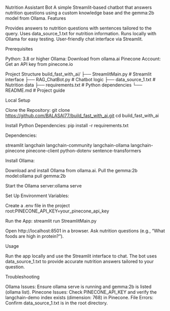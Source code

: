 Nutrition Assistant Bot
A simple Streamlit-based chatbot that answers nutrition questions using a custom knowledge base and the gemma:2b model from Ollama.
Features

Provides answers to nutrition questions with sentences tailored to the query.
Uses data_source_1.txt for nutrition information.
Runs locally with Ollama for easy testing.
User-friendly chat interface via Streamlit.

Prerequisites

Python: 3.8 or higher
Ollama: Download from ollama.ai
Pinecone Account: Get an API key from pinecone.io

Project Structure
build_fast_with_ai/
├── StreamlitMain.py    # Streamlit interface
├── RAG_ChatBot.py      # Chatbot logic
├── data_source_1.txt   # Nutrition data
├── requirements.txt    # Python dependencies
└── README.md           # Project guide

Local Setup

Clone the Repository:
git clone https://github.com/BALASAI77/build_fast_with_ai.git
cd build_fast_with_ai


Install Python Dependencies:
pip install -r requirements.txt

Dependencies:

streamlit
langchain
langchain-community
langchain-ollama
langchain-pinecone
pinecone-client
python-dotenv
sentence-transformers


Install Ollama:

Download and install Ollama from ollama.ai.
Pull the gemma:2b model:ollama pull gemma:2b


Start the Ollama server:ollama serve




Set Up Environment Variables:

Create a .env file in the project root:PINECONE_API_KEY=your_pinecone_api_key




Run the App:
streamlit run StreamlitMain.py


Open http://localhost:8501 in a browser.
Ask nutrition questions (e.g., “What foods are high in protein?”).



Usage

Run the app locally and use the Streamlit interface to chat.
The bot uses data_source_1.txt to provide accurate nutrition answers tailored to your question.

Troubleshooting

Ollama Issues: Ensure ollama serve is running and gemma:2b is listed (ollama list).
Pinecone Issues: Check PINECONE_API_KEY and verify the langchain-demo index exists (dimension: 768) in Pinecone.
File Errors: Confirm data_source_1.txt is in the root directory.

